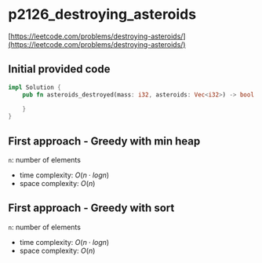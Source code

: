 # p2126_destroying_asteroids
[https://leetcode.com/problems/destroying-asteroids/](https://leetcode.com/problems/destroying-asteroids/)

## Initial provided code
```Rust
impl Solution {
    pub fn asteroids_destroyed(mass: i32, asteroids: Vec<i32>) -> bool {
        
    }
}
```

## First approach - Greedy with min heap

`n`: number of elements
 
- time complexity: $O(n \cdot log n)$
- space complexity: $O(n)$

## First approach - Greedy with sort

`n`: number of elements
 
- time complexity: $O(n \cdot log n)$
- space complexity: $O(n)$





